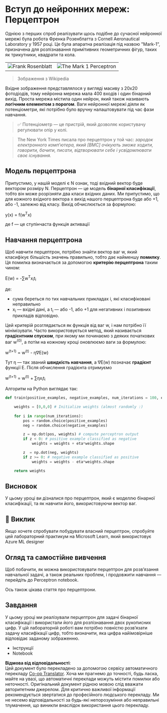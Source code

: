 <!--
CO_OP_TRANSLATOR_METADATA:
{
  "original_hash": "59021c5f419d3feda19075910a74280a",
  "translation_date": "2025-07-09T17:02:18+00:00",
  "source_file": "15-rag-and-vector-databases/data/perceptron.md",
  "language_code": "uk"
}
-->
# Вступ до нейронних мереж: Перцептрон

Однією з перших спроб реалізувати щось подібне до сучасної нейронної мережі була робота Френка Розенблатта з Cornell Aeronautical Laboratory у 1957 році. Це була апаратна реалізація під назвою "Mark-1", призначена для розпізнавання примітивних геометричних фігур, таких як трикутники, квадрати та кола.

|      |      |
|--------------|-----------|
|<img src='images/Rosenblatt-wikipedia.jpg' alt='Frank Rosenblatt'/> | <img src='images/Mark_I_perceptron_wikipedia.jpg' alt='The Mark 1 Perceptron' />|

> Зображення з Wikipedia

Вхідне зображення представлялося у вигляді масиву з 20x20 фотодіодів, тому нейронна мережа мала 400 входів і один бінарний вихід. Проста мережа містила один нейрон, який також називають **логічним елементом з порогом**. Ваги нейронної мережі діяли як потенціометри, які потрібно було вручну налаштовувати під час фази навчання.

> ✅ Потенціометр — це пристрій, який дозволяє користувачу регулювати опір у колі.

> The New York Times писала про перцептрон у той час: *зародок електронного комп’ютера, який [ВМС] очікують зможе ходити, говорити, бачити, писати, відтворювати себе і усвідомлювати своє існування.*

## Модель перцептрона

Припустимо, у нашій моделі є N ознак, тоді вхідний вектор буде вектором розміру N. Перцептрон — це модель **бінарної класифікації**, тобто він може розрізняти два класи вхідних даних. Ми припустимо, що для кожного вхідного вектора x вихід нашого перцептрона буде або +1, або -1, залежно від класу. Вихід обчислюється за формулою:

y(x) = f(w<sup>T</sup>x)

де f — це ступінчаста функція активації

## Навчання перцептрона

Щоб навчити перцептрон, потрібно знайти вектор ваг w, який класифікує більшість значень правильно, тобто дає найменшу **помилку**. Ця помилка визначається за допомогою **критерію перцептрона** таким чином:

E(w) = -∑w<sup>T</sup>x<sub>i</sub>t<sub>i</sub>

де:

* сума береться по тих навчальних прикладах i, які класифіковані неправильно
* x<sub>i</sub> — вхідні дані, а t<sub>i</sub> — або -1, або +1 для негативних і позитивних прикладів відповідно.

Цей критерій розглядається як функція від ваг w, і нам потрібно її мінімізувати. Часто використовується метод, який називається **градієнтним спуском**, при якому ми починаємо з деяких початкових ваг w<sup>(0)</sup>, а потім на кожному кроці оновлюємо ваги за формулою:

w<sup>(t+1)</sup> = w<sup>(t)</sup> - η∇E(w)

Тут η — так званий **швидкість навчання**, а ∇E(w) позначає **градієнт** функції E. Після обчислення градієнта отримуємо

w<sup>(t+1)</sup> = w<sup>(t)</sup> + ∑ηx<sub>i</sub>t<sub>i</sub>

Алгоритм на Python виглядає так:

```python
def train(positive_examples, negative_examples, num_iterations = 100, eta = 1):

    weights = [0,0,0] # Initialize weights (almost randomly :)
        
    for i in range(num_iterations):
        pos = random.choice(positive_examples)
        neg = random.choice(negative_examples)

        z = np.dot(pos, weights) # compute perceptron output
        if z < 0: # positive example classified as negative
            weights = weights + eta*weights.shape

        z  = np.dot(neg, weights)
        if z >= 0: # negative example classified as positive
            weights = weights - eta*weights.shape

    return weights
```

## Висновок

У цьому уроці ви дізналися про перцептрон, який є моделлю бінарної класифікації, та як навчити його, використовуючи вектор ваг.

## 🚀 Виклик

Якщо хочете спробувати побудувати власний перцептрон, спробуйте цей лабораторний практикум на Microsoft Learn, який використовує Azure ML designer


## Огляд та самостійне вивчення

Щоб побачити, як можна використовувати перцептрон для розв’язання навчальної задачі, а також реальних проблем, і продовжити навчання — перейдіть до Perceptron notebook.

Ось також цікава стаття про перцептрони.

## Завдання

У цьому уроці ми реалізували перцептрон для задачі бінарної класифікації і використали його для розпізнавання двох рукописних цифр. У цій лабораторній роботі вам потрібно повністю розв’язати задачу класифікації цифр, тобто визначити, яка цифра найімовірніше відповідає заданому зображенню.

* Інструкції
* Notebook

**Відмова від відповідальності**:  
Цей документ було перекладено за допомогою сервісу автоматичного перекладу [Co-op Translator](https://github.com/Azure/co-op-translator). Хоча ми прагнемо до точності, будь ласка, майте на увазі, що автоматичні переклади можуть містити помилки або неточності. Оригінальний документ рідною мовою слід вважати авторитетним джерелом. Для критично важливої інформації рекомендується звертатися до професійного людського перекладу. Ми не несемо відповідальності за будь-які непорозуміння або неправильні тлумачення, що виникли внаслідок використання цього перекладу.